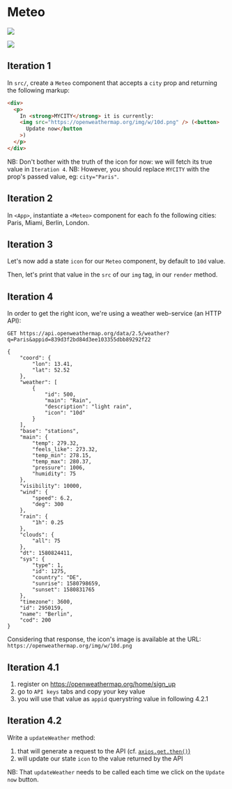# Meteo

![](https://s3-us-west-2.amazonaws.com/s.cdpn.io/67030/todd-jiang-kZK-JFZ6WsE-unsplash.jpg)

![](https://s3-us-west-2.amazonaws.com/s.cdpn.io/67030/Screenshot%202020-02-11%20at%2014.55.02.png)

## Iteration 1

In `src/`, create a `Meteo` component that accepts a `city` prop and returning the following markup:

```html
<div>
  <p>
    In <strong>MYCITY</strong> it is currently:
    <img src="https://openweathermap.org/img/w/10d.png" /> (<button>
      Update now</button
    >)
  </p>
</div>
```

NB: Don't bother with the truth of the icon for now: we will fetch its true value in `Iteration 4`.
NB: However, you should replace `MYCITY` with the prop's passed value, eg: `city="Paris"`.

## Iteration 2

In `<App>`, instantiate a `<Meteo>` component for each fo the following cities: Paris, Miami, Berlin, London.

## Iteration 3

Let's now add a state `icon` for our `Meteo` component, by default to `10d` value.

Then, let's print that value in the `src` of our `img` tag, in our `render` method.

## Iteration 4

In order to get the right icon, we're using a weather web-service (an HTTP API):

```
GET https://api.openweathermap.org/data/2.5/weather?q=Paris&appid=839d3f2bd84d3ee103355dbb89292f22

{
    "coord": {
        "lon": 13.41,
        "lat": 52.52
    },
    "weather": [
        {
            "id": 500,
            "main": "Rain",
            "description": "light rain",
            "icon": "10d"
        }
    ],
    "base": "stations",
    "main": {
        "temp": 279.32,
        "feels_like": 273.32,
        "temp_min": 278.15,
        "temp_max": 280.37,
        "pressure": 1006,
        "humidity": 75
    },
    "visibility": 10000,
    "wind": {
        "speed": 6.2,
        "deg": 300
    },
    "rain": {
        "1h": 0.25
    },
    "clouds": {
        "all": 75
    },
    "dt": 1580824411,
    "sys": {
        "type": 1,
        "id": 1275,
        "country": "DE",
        "sunrise": 1580798659,
        "sunset": 1580831765
    },
    "timezone": 3600,
    "id": 2950159,
    "name": "Berlin",
    "cod": 200
}
```

Considering that response, the icon's image is available at the URL: `https://openweathermap.org/img/w/10d.png`

## Iteration 4.1

1. register on https://openweathermap.org/home/sign_up
2. go to `API keys` tabs and copy your key value
3. you will use that value as `appid` querystring value in following 4.2.1

## Iteration 4.2

Write a `updateWeather` method:

1. that will generate a request to the API (cf. [`axios.get.then()`)](https://github.com/axios/axios)
2. will update our state `icon` to the value returned by the API

NB: That `updateWeather` needs to be called each time we click on the `Update now` button.
